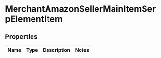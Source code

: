 # MerchantAmazonSellerMainItemSerpElementItem


## Properties

| Name | Type | Description | Notes |
|------------ | ------------- | ------------- | -------------|